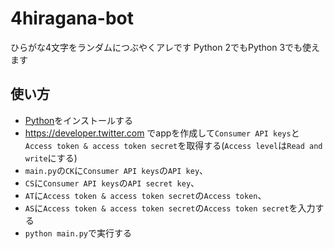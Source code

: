 # 4hiragana-bot
ひらがな4文字をランダムにつぶやくアレです
Python 2でもPython 3でも使えます

## 使い方
* [Python](https://www.python.org/downloads/)をインストールする
* https://developer.twitter.com でappを作成して`Consumer API keys`と`Access token & access token secret`を取得する(`Access level`は`Read and write`にする)
* `main.py`の`CK`に`Consumer API keys`の`API key`、
* `CS`に`Consumer API keys`の`API secret key`、
* `AT`に`Access token & access token secret`の`Access token`、
* `AS`に`Access token & access token secret`の`Access token secret`を入力する
* `python main.py`で実行する
